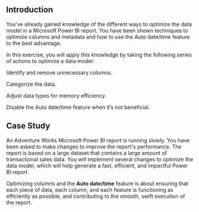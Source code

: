 ## Introduction
You’ve already gained knowledge of the different ways to optimize the data model in a Microsoft Power BI report. You have been shown techniques to optimize columns and metadata and how to use the Auto date/time feature to the best advantage.

In this exercise, you will apply this knowledge by taking the following series of actions to optimize a data model:

Identify and remove unnecessary columns.

Categorize the data.

Adjust data types for memory efficiency.

Disable the Auto date/time feature when it’s not beneficial.

## Case Study
An Adventure Works Microsoft Power BI report is running slowly. You have been asked to make changes to improve the report's performance. The report is based on a large dataset that contains a large amount of transactional sales data. You will implement several changes to optimize the data model, which will help generate a fast, efficient, and impactful Power BI report. 

Optimizing columns and the **Auto date/time** feature is about ensuring that each piece of data, each column, and each feature is functioning as efficiently as possible, and contributing to the smooth, swift execution of the report. 

